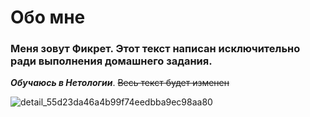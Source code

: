 # Обо мне
### Меня зовут Фикрет. Этот текст написан исключительно ради выполнения домашнего задания.
***Обучаюсь в Нетологии***.
~~Весь текст будет изменен~~


![detail_55d23da46a4b99f74eedbba9ec98aa80](https://user-images.githubusercontent.com/117784494/212534851-7826e48e-1c3f-4f31-b58e-ef17a9ff2ac4.jpg)
